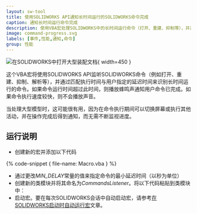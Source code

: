 ```yaml
---
layout: sw-tool
title: 使用SOLIDWORKS API通知长时间运行的SOLIDWORKS命令完成
caption: 通知长时间运行命令完成
description: 使用VBA宏处理SOLIDWORKS中的长时间运行命令（打开、重建、抑制等），并通过蜂鸣声通知其完成
image: command-progress.svg
labels: [事件,性能,通知,命令]
group: 性能
---
```

![在SOLIDWORKS中打开大型装配文档](opening-file-progressbar.png){ width=450 }

这个VBA宏将使用SOLIDWORKS API监听SOLIDWORKS命令（例如打开、重建、抑制、解析等），并通过匹配执行时间与用户指定的延迟时间来识别长时间运行的命令。如果命令运行时间超过此时间，则播放蜂鸣声通知用户命令已完成。如果命令执行速度较快，则不会播放声音。

当处理大型模型时，这可能很有用，因为在命令执行期间可以切换屏幕或执行其他活动，并在操作完成后得到通知，而无需不断监视进度。

## 运行说明

* 创建新的宏并添加以下代码

{% code-snippet { file-name: Macro.vba } %}

* 通过更改*MIN_DELAY*常量的值来指定命令的最小延迟时间（以秒为单位）
* 创建新的类模块并将其命名为*CommandsListener*。将以下代码粘贴到类模块中：
* 启动宏。要在每次SOLIDWORKS会话中自动启动宏，请参考[在SOLIDWORKS启动时自动运行宏](/solidworks-api/getting-started/macros/run-macro-on-solidworks-start/)文章。